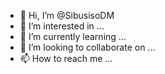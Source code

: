 - 👋 Hi, I’m @SibusisoDM
- 👀 I’m interested in ...
- 🌱 I’m currently learning ...
- 💞️ I’m looking to collaborate on ...
- 📫 How to reach me ...

<!---
SibusisoDM/SibusisoDM is a ✨ special ✨ repository because its `README.md` (this file) appears on your GitHub profile.
You can click the Preview link to take a look at your changes.
--->

